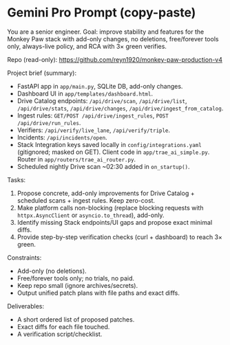# Gemini Pro Prompt (copy-paste)

You are a senior engineer. Goal: improve stability and features for the Monkey Paw stack with add-only changes, no deletions, free/forever tools only, always-live policy, and RCA with 3× green verifies.

Repo (read-only): https://github.com/reyn1920/monkey-paw-production-v4

Project brief (summary):
- FastAPI app in `app/main.py`, SQLite DB, add-only changes.
- Dashboard UI in `app/templates/dashboard.html`.
- Drive Catalog endpoints: `/api/drive/scan`, `/api/drive/list`, `/api/drive/stats`, `/api/drive/changes`, `/api/drive/ingest_from_catalog`.
- Ingest rules: `GET/POST /api/drive/ingest_rules`, `POST /api/drive/run_rules`.
- Verifiers: `/api/verify/live_lane`, `/api/verify/triple`.
- Incidents: `/api/incidents/open`.
- Stack Integration keys saved locally in `config/integrations.yaml` (gitignored; masked on GET). Client code in `app/trae_ai_simple.py`. Router in `app/routers/trae_ai_router.py`.
- Scheduled nightly Drive scan ~02:30 added in `on_startup()`.

Tasks:
1) Propose concrete, add-only improvements for Drive Catalog + scheduled scans + ingest rules. Keep zero-cost.
2) Make platform calls non-blocking (replace blocking requests with `httpx.AsyncClient` or `asyncio.to_thread`), add-only.
3) Identify missing Stack endpoints/UI gaps and propose exact minimal diffs.
4) Provide step-by-step verification checks (curl + dashboard) to reach 3× green.

Constraints:
- Add-only (no deletions).
- Free/forever tools only; no trials, no paid.
- Keep repo small (ignore archives/secrets).
- Output unified patch plans with file paths and exact diffs.

Deliverables:
- A short ordered list of proposed patches.
- Exact diffs for each file touched.
- A verification script/checklist.
